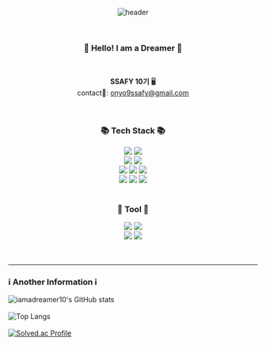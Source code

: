 <div align= "center">
  
![header](https://capsule-render.vercel.app/api?type=Waving&color=gradient&customColorList=22&height=200&section=header&text=I%20am%20A%20Dreamer&fontSize=80)


<br/>

###  :wave: Hello! I am a Dreamer  🌃
<br/>

**SSAFY 10기** 🖥️ 
<br/>
contact📧: onyo9ssafy@gmail.com 
<br/>
<br/>
<br/>

### 📚 Tech Stack 📚
<img src="https://img.shields.io/badge/Python-3776AB?style=for-the-badge&logo=Python&logoColor=white">
<img src="https://img.shields.io/badge/Javascript-F7DF1E?style=for-the-badge&logo=JavaScript&logoColor=black">
<br/>
<img src="https://img.shields.io/badge/django-092E20?style=for-the-badge&logo=Django&logoColor=white">
<img src="https://img.shields.io/badge/Spring Boot-6DB33F?style=for-the-badge&logo=SpringBoot&logoColor=white">
<br/>
<img src="https://img.shields.io/badge/Next.js-000000?style=for-the-badge&logo=Next.js&logoColor=white">
<img src="https://img.shields.io/badge/React-000000?style=for-the-badge&logo=React&logoColor=61DAFB">
<img src="https://img.shields.io/badge/Vue.js-4FC08D?style=for-the-badge&logo=Vue.js&logoColor=white">
<br/>
<img src="https://img.shields.io/badge/Tailwind CSS-06B6D4?style=for-the-badge&logo=TailwindCSS&logoColor=white">
<img src="https://img.shields.io/badge/MySQL-4479A1?style=for-the-badge&logo=MySQL&logoColor=white">
<img src="https://img.shields.io/badge/Redis-DC382D?style=for-the-badge&logo=Redis&logoColor=white">
<br/>
<br/>

### 🧰 Tool 🧰
<img src="https://img.shields.io/badge/GitHub-181717?style=for-the-badge&logo=GitHub&logoColor=white"/>
<img src="https://img.shields.io/badge/GitLab-FC6D26?style=for-the-badge&logo=GitLab&logoColor=white"/>
<br/>
<img src="https://img.shields.io/badge/Jira-0052CC?style=for-the-badge&logo=Figma&logoColor=white">
<img src="https://img.shields.io/badge/Figma-F24E1E?style=for-the-badge&logo=Figma&logoColor=white">
<br/>
<br/>
<br/>
<hr/>
</div>

### ℹ️ Another Information ℹ️
![iamadreamer10's GitHub stats](https://github-readme-stats.vercel.app/api?username=iamadreamer10&show_icons=true&theme=radical)
<br/>
<br/>
![Top Langs](https://github-readme-stats.vercel.app/api/top-langs/?username=iamadreamer10&layout=compact)
<br/> 
<br/> 
[![Solved.ac Profile](http://mazassumnida.wtf/api/v2/generate_badge?boj=onyo9)](https://solved.ac/onyo9/)  



